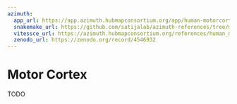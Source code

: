 ```yaml
---
azimuth:
  app_url: https://app.azimuth.hubmapconsortium.org/app/human-motorcortex
  snakemake_url: https://github.com/satijalab/azimuth-references/tree/master/human_motorcortex
  vitessce_url: https://azimuth.hubmapconsortium.org/references/human_motorcortex
  zenodo_url: https://zenodo.org/record/4546932
---
```


# Motor Cortex

TODO